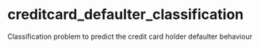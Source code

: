 # creditcard_defaulter_classification
Classification problem to predict the credit card holder defaulter behaviour
